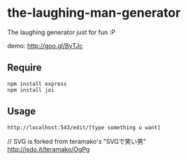 the-laughing-man-generator
==========================
The laughing generator just for fun :P

demo: http://goo.gl/ByTJc

## Require
    npm install express
    npm install joi

## Usage
    http://localhost:543/edit/[type something u want]


// SVG is forked from teramako's "SVGで笑い男" http://jsdo.it/teramako/OgPg
